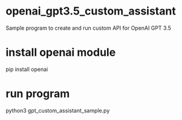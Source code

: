 # openai_gpt3.5_custom_assistant
Sample program to create and run custom API for OpenAI GPT 3.5

# install openai module
pip install openai

# run program
python3 gpt_custom_assistant_sample.py

